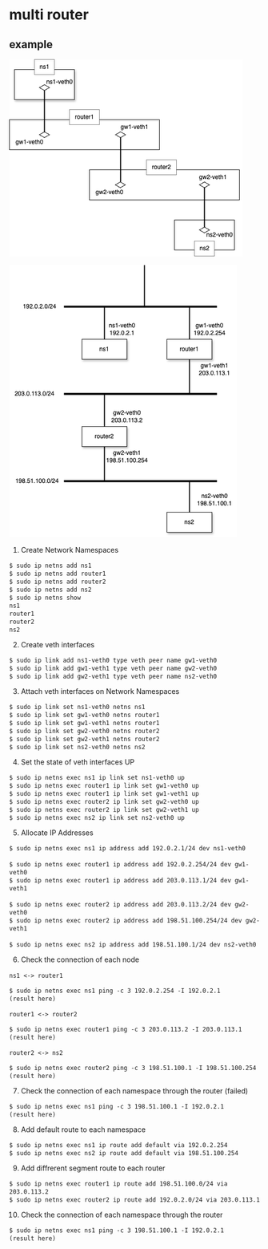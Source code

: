 # multi router

## example

![Network Configration Diagram(Physical)](./assets/multi-router-network-physical.drawio.png)

![Network Configration Diagram(Logical)](./assets/multi-router-network-logical.drawio.png)

1. Create Network Namespaces
```
$ sudo ip netns add ns1
$ sudo ip netns add router1
$ sudo ip netns add router2
$ sudo ip netns add ns2
$ sudo ip netns show
ns1
router1
router2
ns2
```

2. Create veth interfaces
```
$ sudo ip link add ns1-veth0 type veth peer name gw1-veth0
$ sudo ip link add gw1-veth1 type veth peer name gw2-veth0
$ sudo ip link add gw2-veth1 type veth peer name ns2-veth0
```

3. Attach veth interfaces on Network Namespaces
```
$ sudo ip link set ns1-veth0 netns ns1
$ sudo ip link set gw1-veth0 netns router1
$ sudo ip link set gw1-veth1 netns router1
$ sudo ip link set gw2-veth0 netns router2
$ sudo ip link set gw2-veth1 netns router2
$ sudo ip link set ns2-veth0 netns ns2
```

4. Set the state of veth interfaces UP
```
$ sudo ip netns exec ns1 ip link set ns1-veth0 up
$ sudo ip netns exec router1 ip link set gw1-veth0 up
$ sudo ip netns exec router1 ip link set gw1-veth1 up
$ sudo ip netns exec router2 ip link set gw2-veth0 up
$ sudo ip netns exec router2 ip link set gw2-veth1 up
$ sudo ip netns exec ns2 ip link set ns2-veth0 up
```

5. Allocate IP Addresses
```
$ sudo ip netns exec ns1 ip address add 192.0.2.1/24 dev ns1-veth0

$ sudo ip netns exec router1 ip address add 192.0.2.254/24 dev gw1-veth0
$ sudo ip netns exec router1 ip address add 203.0.113.1/24 dev gw1-veth1

$ sudo ip netns exec router2 ip address add 203.0.113.2/24 dev gw2-veth0
$ sudo ip netns exec router2 ip address add 198.51.100.254/24 dev gw2-veth1

$ sudo ip netns exec ns2 ip address add 198.51.100.1/24 dev ns2-veth0
```

6. Check the connection of each node

`ns1 <-> router1`
```
$ sudo ip netns exec ns1 ping -c 3 192.0.2.254 -I 192.0.2.1
(result here)
```

`router1 <-> router2`
```
$ sudo ip netns exec router1 ping -c 3 203.0.113.2 -I 203.0.113.1
(result here)
```

`router2 <-> ns2`
```
$ sudo ip netns exec router2 ping -c 3 198.51.100.1 -I 198.51.100.254
(result here)
```

7. Check the connection of each namespace through the router (failed)
```
$ sudo ip netns exec ns1 ping -c 3 198.51.100.1 -I 192.0.2.1
(result here)
```

8. Add default route to each namespace
```
$ sudo ip netns exec ns1 ip route add default via 192.0.2.254
$ sudo ip netns exec ns2 ip route add default via 198.51.100.254
```

9. Add diffrerent segment route to each router
```
$ sudo ip netns exec router1 ip route add 198.51.100.0/24 via 203.0.113.2
$ sudo ip netns exec router2 ip route add 192.0.2.0/24 via 203.0.113.1
```

10. Check the connection of each namespace through the router
```
$ sudo ip netns exec ns1 ping -c 3 198.51.100.1 -I 192.0.2.1
(result here)
```